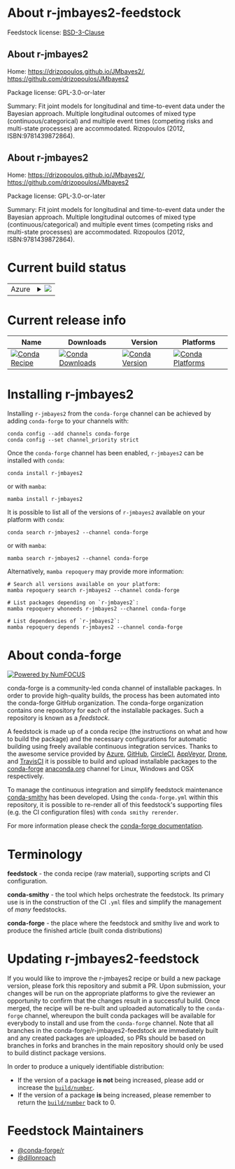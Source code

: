 About r-jmbayes2-feedstock
==========================

Feedstock license: [BSD-3-Clause](https://github.com/conda-forge/r-jmbayes2-feedstock/blob/main/LICENSE.txt)


About r-jmbayes2
----------------

Home: https://drizopoulos.github.io/JMbayes2/, https://github.com/drizopoulos/JMbayes2

Package license: GPL-3.0-or-later

Summary: Fit joint models for longitudinal and time-to-event data under the Bayesian approach. Multiple longitudinal outcomes of mixed type (continuous/categorical) and multiple event times (competing risks and multi-state processes) are accommodated. Rizopoulos (2012, ISBN:9781439872864).

About r-jmbayes2
----------------

Home: https://drizopoulos.github.io/JMbayes2/, https://github.com/drizopoulos/JMbayes2

Package license: GPL-3.0-or-later

Summary: Fit joint models for longitudinal and time-to-event data under the Bayesian approach. Multiple longitudinal outcomes of mixed type (continuous/categorical) and multiple event times (competing risks and multi-state processes) are accommodated. Rizopoulos (2012, ISBN:9781439872864).

Current build status
====================


<table>
    
  <tr>
    <td>Azure</td>
    <td>
      <details>
        <summary>
          <a href="https://dev.azure.com/conda-forge/feedstock-builds/_build/latest?definitionId=20694&branchName=main">
            <img src="https://dev.azure.com/conda-forge/feedstock-builds/_apis/build/status/r-jmbayes2-feedstock?branchName=main">
          </a>
        </summary>
        <table>
          <thead><tr><th>Variant</th><th>Status</th></tr></thead>
          <tbody><tr>
              <td>linux_64_r_base4.3</td>
              <td>
                <a href="https://dev.azure.com/conda-forge/feedstock-builds/_build/latest?definitionId=20694&branchName=main">
                  <img src="https://dev.azure.com/conda-forge/feedstock-builds/_apis/build/status/r-jmbayes2-feedstock?branchName=main&jobName=linux&configuration=linux%20linux_64_r_base4.3" alt="variant">
                </a>
              </td>
            </tr><tr>
              <td>linux_64_r_base4.4</td>
              <td>
                <a href="https://dev.azure.com/conda-forge/feedstock-builds/_build/latest?definitionId=20694&branchName=main">
                  <img src="https://dev.azure.com/conda-forge/feedstock-builds/_apis/build/status/r-jmbayes2-feedstock?branchName=main&jobName=linux&configuration=linux%20linux_64_r_base4.4" alt="variant">
                </a>
              </td>
            </tr><tr>
              <td>osx_64_r_base4.3</td>
              <td>
                <a href="https://dev.azure.com/conda-forge/feedstock-builds/_build/latest?definitionId=20694&branchName=main">
                  <img src="https://dev.azure.com/conda-forge/feedstock-builds/_apis/build/status/r-jmbayes2-feedstock?branchName=main&jobName=osx&configuration=osx%20osx_64_r_base4.3" alt="variant">
                </a>
              </td>
            </tr><tr>
              <td>osx_64_r_base4.4</td>
              <td>
                <a href="https://dev.azure.com/conda-forge/feedstock-builds/_build/latest?definitionId=20694&branchName=main">
                  <img src="https://dev.azure.com/conda-forge/feedstock-builds/_apis/build/status/r-jmbayes2-feedstock?branchName=main&jobName=osx&configuration=osx%20osx_64_r_base4.4" alt="variant">
                </a>
              </td>
            </tr><tr>
              <td>win_64_r_base4.3</td>
              <td>
                <a href="https://dev.azure.com/conda-forge/feedstock-builds/_build/latest?definitionId=20694&branchName=main">
                  <img src="https://dev.azure.com/conda-forge/feedstock-builds/_apis/build/status/r-jmbayes2-feedstock?branchName=main&jobName=win&configuration=win%20win_64_r_base4.3" alt="variant">
                </a>
              </td>
            </tr><tr>
              <td>win_64_r_base4.4</td>
              <td>
                <a href="https://dev.azure.com/conda-forge/feedstock-builds/_build/latest?definitionId=20694&branchName=main">
                  <img src="https://dev.azure.com/conda-forge/feedstock-builds/_apis/build/status/r-jmbayes2-feedstock?branchName=main&jobName=win&configuration=win%20win_64_r_base4.4" alt="variant">
                </a>
              </td>
            </tr>
          </tbody>
        </table>
      </details>
    </td>
  </tr>
</table>

Current release info
====================

| Name | Downloads | Version | Platforms |
| --- | --- | --- | --- |
| [![Conda Recipe](https://img.shields.io/badge/recipe-r--jmbayes2-green.svg)](https://anaconda.org/conda-forge/r-jmbayes2) | [![Conda Downloads](https://img.shields.io/conda/dn/conda-forge/r-jmbayes2.svg)](https://anaconda.org/conda-forge/r-jmbayes2) | [![Conda Version](https://img.shields.io/conda/vn/conda-forge/r-jmbayes2.svg)](https://anaconda.org/conda-forge/r-jmbayes2) | [![Conda Platforms](https://img.shields.io/conda/pn/conda-forge/r-jmbayes2.svg)](https://anaconda.org/conda-forge/r-jmbayes2) |

Installing r-jmbayes2
=====================

Installing `r-jmbayes2` from the `conda-forge` channel can be achieved by adding `conda-forge` to your channels with:

```
conda config --add channels conda-forge
conda config --set channel_priority strict
```

Once the `conda-forge` channel has been enabled, `r-jmbayes2` can be installed with `conda`:

```
conda install r-jmbayes2
```

or with `mamba`:

```
mamba install r-jmbayes2
```

It is possible to list all of the versions of `r-jmbayes2` available on your platform with `conda`:

```
conda search r-jmbayes2 --channel conda-forge
```

or with `mamba`:

```
mamba search r-jmbayes2 --channel conda-forge
```

Alternatively, `mamba repoquery` may provide more information:

```
# Search all versions available on your platform:
mamba repoquery search r-jmbayes2 --channel conda-forge

# List packages depending on `r-jmbayes2`:
mamba repoquery whoneeds r-jmbayes2 --channel conda-forge

# List dependencies of `r-jmbayes2`:
mamba repoquery depends r-jmbayes2 --channel conda-forge
```


About conda-forge
=================

[![Powered by
NumFOCUS](https://img.shields.io/badge/powered%20by-NumFOCUS-orange.svg?style=flat&colorA=E1523D&colorB=007D8A)](https://numfocus.org)

conda-forge is a community-led conda channel of installable packages.
In order to provide high-quality builds, the process has been automated into the
conda-forge GitHub organization. The conda-forge organization contains one repository
for each of the installable packages. Such a repository is known as a *feedstock*.

A feedstock is made up of a conda recipe (the instructions on what and how to build
the package) and the necessary configurations for automatic building using freely
available continuous integration services. Thanks to the awesome service provided by
[Azure](https://azure.microsoft.com/en-us/services/devops/), [GitHub](https://github.com/),
[CircleCI](https://circleci.com/), [AppVeyor](https://www.appveyor.com/),
[Drone](https://cloud.drone.io/welcome), and [TravisCI](https://travis-ci.com/)
it is possible to build and upload installable packages to the
[conda-forge](https://anaconda.org/conda-forge) [anaconda.org](https://anaconda.org/)
channel for Linux, Windows and OSX respectively.

To manage the continuous integration and simplify feedstock maintenance
[conda-smithy](https://github.com/conda-forge/conda-smithy) has been developed.
Using the ``conda-forge.yml`` within this repository, it is possible to re-render all of
this feedstock's supporting files (e.g. the CI configuration files) with ``conda smithy rerender``.

For more information please check the [conda-forge documentation](https://conda-forge.org/docs/).

Terminology
===========

**feedstock** - the conda recipe (raw material), supporting scripts and CI configuration.

**conda-smithy** - the tool which helps orchestrate the feedstock.
                   Its primary use is in the construction of the CI ``.yml`` files
                   and simplify the management of *many* feedstocks.

**conda-forge** - the place where the feedstock and smithy live and work to
                  produce the finished article (built conda distributions)


Updating r-jmbayes2-feedstock
=============================

If you would like to improve the r-jmbayes2 recipe or build a new
package version, please fork this repository and submit a PR. Upon submission,
your changes will be run on the appropriate platforms to give the reviewer an
opportunity to confirm that the changes result in a successful build. Once
merged, the recipe will be re-built and uploaded automatically to the
`conda-forge` channel, whereupon the built conda packages will be available for
everybody to install and use from the `conda-forge` channel.
Note that all branches in the conda-forge/r-jmbayes2-feedstock are
immediately built and any created packages are uploaded, so PRs should be based
on branches in forks and branches in the main repository should only be used to
build distinct package versions.

In order to produce a uniquely identifiable distribution:
 * If the version of a package **is not** being increased, please add or increase
   the [``build/number``](https://docs.conda.io/projects/conda-build/en/latest/resources/define-metadata.html#build-number-and-string).
 * If the version of a package **is** being increased, please remember to return
   the [``build/number``](https://docs.conda.io/projects/conda-build/en/latest/resources/define-metadata.html#build-number-and-string)
   back to 0.

Feedstock Maintainers
=====================

* [@conda-forge/r](https://github.com/orgs/conda-forge/teams/r/)
* [@dillonroach](https://github.com/dillonroach/)

